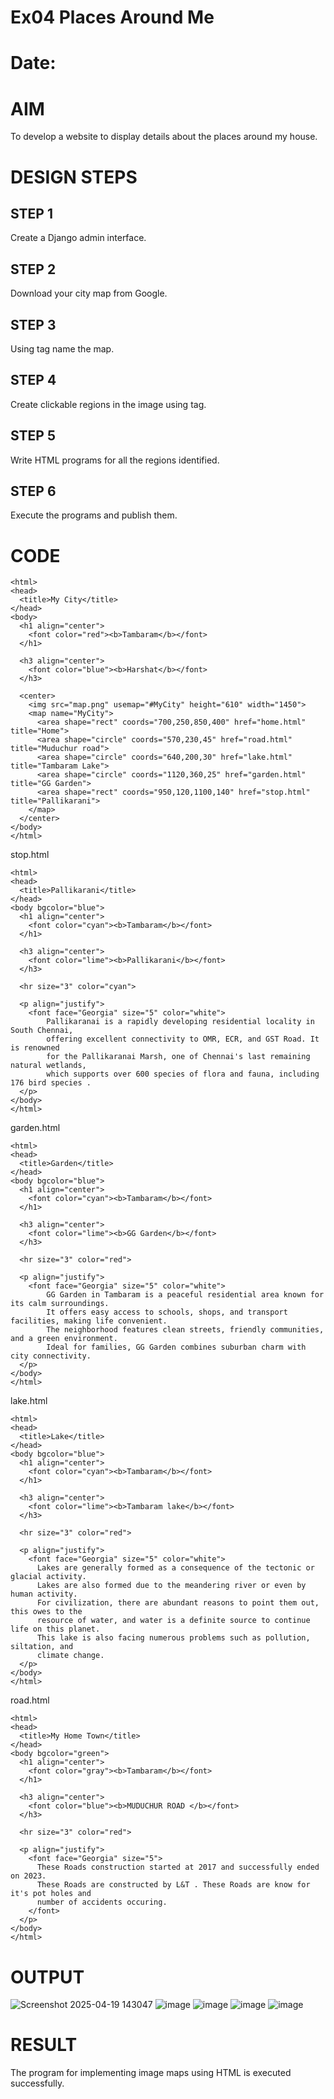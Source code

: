 # Ex04 Places Around Me
# Date:
# AIM
To develop a website to display details about the places around my house.

# DESIGN STEPS
## STEP 1
Create a Django admin interface.

## STEP 2
Download your city map from Google.

## STEP 3
Using <map> tag name the map.

## STEP 4
Create clickable regions in the image using <area> tag.

## STEP 5
Write HTML programs for all the regions identified.

## STEP 6
Execute the programs and publish them.

# CODE
```
<html>
<head>
  <title>My City</title>
</head>
<body>
  <h1 align="center">
    <font color="red"><b>Tambaram</b></font>
  </h1>

  <h3 align="center">
    <font color="blue"><b>Harshat</b></font>
  </h3>

  <center>
    <img src="map.png" usemap="#MyCity" height="610" width="1450">
    <map name="MyCity">
      <area shape="rect" coords="700,250,850,400" href="home.html" title="Home">
      <area shape="circle" coords="570,230,45" href="road.html" title="Muduchur road">
      <area shape="circle" coords="640,200,30" href="lake.html" title="Tambaram Lake">
      <area shape="circle" coords="1120,360,25" href="garden.html" title="GG Garden">
      <area shape="rect" coords="950,120,1100,140" href="stop.html" title="Pallikarani">
    </map>
  </center>
</body>
</html>
```
stop.html
```
<html>
<head>
  <title>Pallikarani</title>
</head>
<body bgcolor="blue">
  <h1 align="center">
    <font color="cyan"><b>Tambaram</b></font>
  </h1>

  <h3 align="center">
    <font color="lime"><b>Pallikarani</b></font>
  </h3>

  <hr size="3" color="cyan">

  <p align="justify">
    <font face="Georgia" size="5" color="white">
        Pallikaranai is a rapidly developing residential locality in South Chennai,
        offering excellent connectivity to OMR, ECR, and GST Road. It is renowned 
        for the Pallikaranai Marsh, one of Chennai's last remaining natural wetlands, 
        which supports over 600 species of flora and fauna, including 176 bird species .​
  </p>
</body>
</html>
```
garden.html
```
<html>
<head>
  <title>Garden</title>
</head>
<body bgcolor="blue">
  <h1 align="center">
    <font color="cyan"><b>Tambaram</b></font>
  </h1>

  <h3 align="center">
    <font color="lime"><b>GG Garden</b></font>
  </h3>

  <hr size="3" color="red">

  <p align="justify">
    <font face="Georgia" size="5" color="white">
        GG Garden in Tambaram is a peaceful residential area known for its calm surroundings.
        It offers easy access to schools, shops, and transport facilities, making life convenient.
        The neighborhood features clean streets, friendly communities, and a green environment.
        Ideal for families, GG Garden combines suburban charm with city connectivity. 
  </p>
</body>
</html>
```
lake.html
```
<html>
<head>
  <title>Lake</title>
</head>
<body bgcolor="blue">
  <h1 align="center">
    <font color="cyan"><b>Tambaram</b></font>
  </h1>

  <h3 align="center">
    <font color="lime"><b>Tambaram lake</b></font>
  </h3>

  <hr size="3" color="red">

  <p align="justify">
    <font face="Georgia" size="5" color="white">
      Lakes are generally formed as a consequence of the tectonic or glacial activity. 
      Lakes are also formed due to the meandering river or even by human activity. 
      For civilization, there are abundant reasons to point them out, this owes to the 
      resource of water, and water is a definite source to continue life on this planet. 
      This lake is also facing numerous problems such as pollution, siltation, and 
      climate change. 
  </p>
</body>
</html>
```
road.html
```
<html>
<head>
  <title>My Home Town</title>
</head>
<body bgcolor="green">
  <h1 align="center">
    <font color="gray"><b>Tambaram</b></font>
  </h1>

  <h3 align="center">
    <font color="blue"><b>MUDUCHUR ROAD </b></font>
  </h3>

  <hr size="3" color="red">

  <p align="justify">
    <font face="Georgia" size="5">
      These Roads construction started at 2017 and successfully ended on 2023.
      These Roads are constructed by L&T . These Roads are know for it's pot holes and 
      number of accidents occuring.
    </font>
  </p>
</body>
</html>
```
# OUTPUT


![Screenshot 2025-04-19 143047](https://github.com/user-attachments/assets/d98dcdd0-23bc-4399-b4b6-d35cde00c42f)
![image](https://github.com/user-attachments/assets/0a102be0-0213-4681-b941-fae2c8ad925c)
![image](https://github.com/user-attachments/assets/69deb94a-672f-4eda-93ed-935645ba08e9)
![image](https://github.com/user-attachments/assets/69971b68-1881-459d-b593-dff3bcd39e3e)
![image](https://github.com/user-attachments/assets/888799fd-bb79-456b-9806-0af86f576126)



# RESULT
The program for implementing image maps using HTML is executed successfully.

